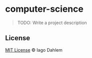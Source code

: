 # computer-science

> TODO: Write a project description

## License

[MIT License](http://iagodahlem.mit-license.org/) © Iago Dahlem
